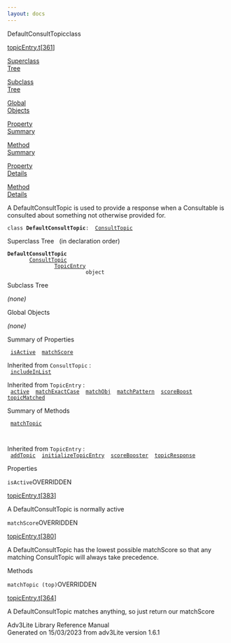 ```yaml
---
layout: docs
---
```

<span class="title">DefaultConsultTopic</span><span class="type">class</span>

[topicEntry.t](../file/topicEntry.t.html)\[[361](../source/topicEntry.t.html#361)\]

[Superclass  
Tree](#_SuperClassTree_)

[Subclass  
Tree](#_SubClassTree_)

[Global  
Objects](#_ObjectSummary_)

[Property  
Summary](#_PropSummary_)

[Method  
Summary](#_MethodSummary_)

[Property  
Details](#_Properties_)

[Method  
Details](#_Methods_)

<div class="fdesc">

A DefaultConsultTopic is used to provide a response when a Consultable
is consulted about something not otherwise provided for.

`class `**`DefaultConsultTopic`**` :   `[`ConsultTopic`](../object/ConsultTopic.html)

</div>

<span id="_SuperClassTree_"></span>

<div class="mjhd">

<span class="hdln">Superclass Tree</span>   (in declaration order)

</div>

**`DefaultConsultTopic`**  
`         `[`ConsultTopic`](../object/ConsultTopic.html)  
`                 `[`TopicEntry`](../object/TopicEntry.html)  
`                         object`  
<span id="_SubClassTree_"></span>

<div class="mjhd">

<span class="hdln">Subclass Tree</span>  

</div>

*(none)* <span id="_ObjectSummary_"></span>

<div class="mjhd">

<span class="hdln">Global Objects</span>  

</div>

*(none)* <span id="_PropSummary_"></span>

<div class="mjhd">

<span class="hdln">Summary of Properties</span>  

</div>

` `[`isActive`](#isActive)`  `[`matchScore`](#matchScore)`  `

Inherited from `ConsultTopic` :  
` `[`includeInList`](../object/ConsultTopic.html#includeInList)`  `

Inherited from `TopicEntry` :  
` `[`active`](../object/TopicEntry.html#active)`  `[`matchExactCase`](../object/TopicEntry.html#matchExactCase)`  `[`matchObj`](../object/TopicEntry.html#matchObj)`  `[`matchPattern`](../object/TopicEntry.html#matchPattern)`  `[`scoreBoost`](../object/TopicEntry.html#scoreBoost)`  `[`topicMatched`](../object/TopicEntry.html#topicMatched)`  `

<span id="_MethodSummary_"></span>

<div class="mjhd">

<span class="hdln">Summary of Methods</span>  

</div>

` `[`matchTopic`](#matchTopic)`  `

` `

Inherited from `TopicEntry` :  
` `[`addTopic`](../object/TopicEntry.html#addTopic)`  `[`initializeTopicEntry`](../object/TopicEntry.html#initializeTopicEntry)`  `[`scoreBooster`](../object/TopicEntry.html#scoreBooster)`  `[`topicResponse`](../object/TopicEntry.html#topicResponse)`  `

<span id="_Properties_"></span>

<div class="mjhd">

<span class="hdln">Properties</span>  

</div>

<span id="isActive"></span>

`isActive`<span class="rem">OVERRIDDEN</span>

[topicEntry.t](../file/topicEntry.t.html)\[[383](../source/topicEntry.t.html#383)\]

<div class="desc">

A DefaultConsultTopic is normally active

</div>

<span id="matchScore"></span>

`matchScore`<span class="rem">OVERRIDDEN</span>

[topicEntry.t](../file/topicEntry.t.html)\[[380](../source/topicEntry.t.html#380)\]

<div class="desc">

A DefaultConsultTopic has the lowest possible matchScore so that any
matching ConsultTopic will always take precedence.

</div>

<span id="_Methods_"></span>

<div class="mjhd">

<span class="hdln">Methods</span>  

</div>

<span id="matchTopic"></span>

`matchTopic (top)`<span class="rem">OVERRIDDEN</span>

[topicEntry.t](../file/topicEntry.t.html)\[[364](../source/topicEntry.t.html#364)\]

<div class="desc">

A DefaultConsultTopic matches anything, so just return our matchScore

</div>

<div class="ftr">

Adv3Lite Library Reference Manual  
Generated on 15/03/2023 from adv3Lite version 1.6.1

</div>
